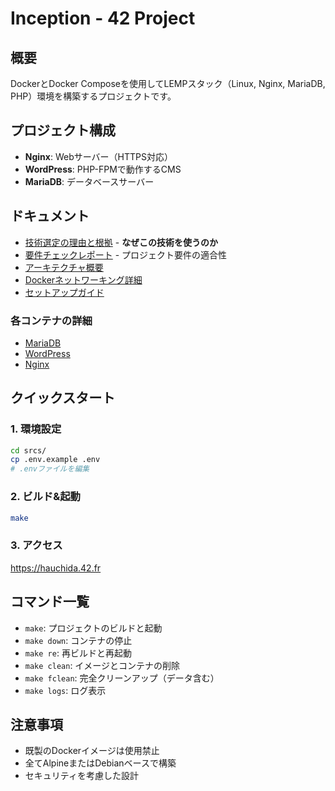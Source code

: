 # Inception - 42 Project

## 概要
DockerとDocker Composeを使用してLEMPスタック（Linux, Nginx, MariaDB, PHP）環境を構築するプロジェクトです。

## プロジェクト構成
- **Nginx**: Webサーバー（HTTPS対応）
- **WordPress**: PHP-FPMで動作するCMS
- **MariaDB**: データベースサーバー

## ドキュメント
- [技術選定の理由と根拠](TECHNICAL_DECISIONS.md) - **なぜこの技術を使うのか**
- [要件チェックレポート](REQUIREMENTS_CHECK.md) - プロジェクト要件の適合性
- [アーキテクチャ概要](docs/architecture.md)
- [Dockerネットワーキング詳細](docs/docker-networking.md)
- [セットアップガイド](docs/setup.md)

### 各コンテナの詳細
- [MariaDB](srcs/requirements/mariadb/mariadb-container.md)
- [WordPress](srcs/requirements/wordpress/wordpress-container.md)
- [Nginx](srcs/requirements/nginx/nginx-container.md)

## クイックスタート

### 1. 環境設定
```bash
cd srcs/
cp .env.example .env
# .envファイルを編集
```

### 2. ビルド&起動
```bash
make
```

### 3. アクセス
https://hauchida.42.fr

## コマンド一覧
- `make`: プロジェクトのビルドと起動
- `make down`: コンテナの停止
- `make re`: 再ビルドと再起動
- `make clean`: イメージとコンテナの削除
- `make fclean`: 完全クリーンアップ（データ含む）
- `make logs`: ログ表示

## 注意事項
- 既製のDockerイメージは使用禁止
- 全てAlpineまたはDebianベースで構築
- セキュリティを考慮した設計
